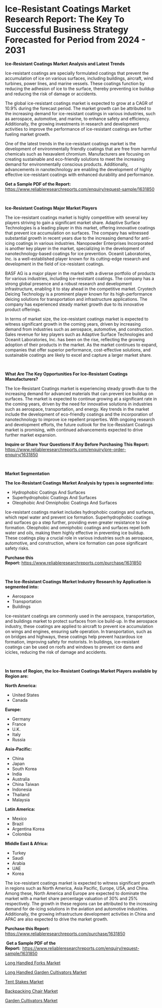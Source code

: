 <p><h1>Ice-Resistant Coatings Market Research Report: The Key To Successful Business Strategy Forecasted for Period from 2024 - 2031</h1></p><p><strong>Ice-Resistant Coatings Market Analysis and Latest Trends</strong></p>
<p><p>Ice-resistant coatings are specially formulated coatings that prevent the accumulation of ice on various surfaces, including buildings, aircraft, wind turbines, power lines, and marine vessels. These coatings function by reducing the adhesion of ice to the surface, thereby preventing ice buildup and reducing the risk of damage or accidents.</p><p>The global ice-resistant coatings market is expected to grow at a CAGR of 10.9% during the forecast period. The market growth can be attributed to the increasing demand for ice-resistant coatings in various industries, such as aerospace, automotive, and marine, to enhance safety and efficiency. Additionally, the growing investments in research and development activities to improve the performance of ice-resistant coatings are further fueling market growth.</p><p>One of the latest trends in the ice-resistant coatings market is the development of environmentally friendly coatings that are free from harmful chemicals such as hexavalent chromium. Manufacturers are focusing on creating sustainable and eco-friendly solutions to meet the increasing demand for environmentally conscious products. Additionally, advancements in nanotechnology are enabling the development of highly effective ice-resistant coatings with enhanced durability and performance.</p></p>
<p><strong>Get a Sample PDF of the Report:&nbsp;</strong> <a href="https://www.reliableresearchreports.com/enquiry/request-sample/1631850">https://www.reliableresearchreports.com/enquiry/request-sample/1631850</a></p>
<p>&nbsp;</p>
<p><strong>Ice-Resistant Coatings Major Market Players</strong></p>
<p><p>The ice-resistant coatings market is highly competitive with several key players striving to gain a significant market share. Adaptive Surface Technologies is a leading player in this market, offering innovative coatings that prevent ice accumulation on surfaces. The company has witnessed substantial growth in recent years due to the increasing demand for anti-icing coatings in various industries. Nanopowder Enterprises Incorporated is another key player in the market, specializing in the development of nanotechnology-based coatings for ice prevention. Oceanit Laboratories, Inc. is a well-established player known for its cutting-edge research and development in the field of ice-resistant coatings.</p><p>BASF AG is a major player in the market with a diverse portfolio of products for various industries, including ice-resistant coatings. The company has a strong global presence and a robust research and development infrastructure, enabling it to stay ahead in the competitive market. Cryotech Deicing Technology is a prominent player known for its high-performance deicing solutions for transportation and infrastructure applications. The company has experienced steady market growth due to its innovative product offerings.</p><p>In terms of market size, the ice-resistant coatings market is expected to witness significant growth in the coming years, driven by increasing demand from industries such as aerospace, automotive, and construction. Sales revenue for key players such as Adaptive Surface Technologies and Oceanit Laboratories, Inc. has been on the rise, reflecting the growing adoption of their products in the market. As the market continues to expand, companies that offer superior performance, cost-effective solutions, and sustainable coatings are likely to excel and capture a larger market share.</p></p>
<p>&nbsp;</p>
<p><strong>What Are The Key Opportunities For Ice-Resistant Coatings Manufacturers?</strong></p>
<p><p>The Ice-Resistant Coatings market is experiencing steady growth due to the increasing demand for advanced materials that can prevent ice buildup on surfaces. The market is expected to continue growing at a significant rate in the coming years, driven by the need for innovative solutions in industries such as aerospace, transportation, and energy. Key trends in the market include the development of eco-friendly coatings and the incorporation of nanotechnology to improve ice repellent properties. With ongoing research and development efforts, the future outlook for the Ice-Resistant Coatings market is promising, with continued advancements expected to drive further market expansion.</p></p>
<p><strong>Inquire or Share Your Questions If Any Before Purchasing This Report:</strong> <a href="https://www.reliableresearchreports.com/enquiry/pre-order-enquiry/1631850">https://www.reliableresearchreports.com/enquiry/pre-order-enquiry/1631850</a></p>
<p>&nbsp;</p>
<p><strong>Market Segmentation</strong></p>
<p><strong>The Ice-Resistant Coatings Market Analysis by types is segmented into:</strong></p>
<p><ul><li>Hydrophobic Coatings And Surfaces</li><li>Superhydrophobic Coatings And Surfaces</li><li>Oleophobic And Omniphobic Coatings And Surfaces</li></ul></p>
<p><p>Ice-resistant coatings market includes hydrophobic coatings and surfaces, which repel water and prevent ice formation. Superhydrophobic coatings and surfaces go a step further, providing even greater resistance to ice formation. Oleophobic and omniphobic coatings and surfaces repel both water and oils, making them highly effective in preventing ice buildup. These coatings play a crucial role in various industries such as aerospace, automotive, and construction, where ice formation can pose significant safety risks.</p></p>
<p><strong>Purchase this Report:&nbsp;</strong><a href="https://www.reliableresearchreports.com/purchase/1631850">https://www.reliableresearchreports.com/purchase/1631850</a></p>
<p>&nbsp;</p>
<p><strong>The Ice-Resistant Coatings Market Industry Research by Application is segmented into:</strong></p>
<p><ul><li>Aerospace</li><li>Transportation</li><li>Buildings</li></ul></p>
<p><p>Ice-resistant coatings are commonly used in the aerospace, transportation, and buildings market to protect surfaces from ice build-up. In the aerospace industry, these coatings are applied to aircraft to prevent ice accumulation on wings and engines, ensuring safe operation. In transportation, such as on bridges and highways, these coatings help prevent hazardous ice formation, improving safety for motorists. In buildings, ice-resistant coatings can be used on roofs and windows to prevent ice dams and icicles, reducing the risk of damage and accidents.</p></p>
<p>&nbsp;</p>
<p><strong>In terms of Region, the Ice-Resistant Coatings Market Players available by Region are:</strong></p>
<p>
    <p> <strong> North America: </strong>
        <ul>
            <li>United States</li>
            <li>Canada</li>
        </ul>
        </p> 
    <p> <strong> Europe: </strong>
        <ul>
            <li>Germany</li>
            <li>France</li>
            <li>U.K.</li>
            <li>Italy</li>
            <li>Russia</li>
        </ul>
        </p> 
    <p> <strong> Asia-Pacific: </strong>
        <ul>
            <li>China</li>
            <li>Japan</li>
            <li>South Korea</li>
            <li>India</li>
            <li>Australia</li>
            <li>China Taiwan</li>
            <li>Indonesia</li>
            <li>Thailand</li>
            <li>Malaysia</li>
        </ul>
        </p> 
    <p> <strong> Latin America: </strong>
        <ul>
            <li>Mexico</li>
            <li>Brazil</li>
            <li>Argentina Korea</li>
            <li>Colombia</li>
        </ul>
        </p> 
    <p> <strong> Middle East & Africa: </strong>
        <ul>
            <li>Turkey</li>
            <li>Saudi</li>
            <li>Arabia</li>
            <li>UAE</li>
            <li>Korea</li>
        </ul>
    </p>
    </p>
<p><p>The ice-resistant coatings market is expected to witness significant growth in regions such as North America, Asia Pacific, Europe, USA, and China. Among these, North America and Europe are expected to dominate the market with a market share percentage valuation of 30% and 25% respectively. The growth in these regions can be attributed to the increasing demand for de-icing solutions in the aviation and automotive industries. Additionally, the growing infrastructure development activities in China and APAC are also expected to drive the market growth.</p></p>
<p><strong>Purchase this Report: </strong><a href="https://www.reliableresearchreports.com/purchase/1631850">https://www.reliableresearchreports.com/purchase/1631850</a></p>
<p>&nbsp;<strong>Get a Sample PDF of the Report:&nbsp;&nbsp;</strong><a href="https://www.reliableresearchreports.com/enquiry/request-sample/1631850">https://www.reliableresearchreports.com/enquiry/request-sample/1631850</a></p>
<p><strong></strong></p>
<p><p><a href="https://ivy-potential-64b.notion.site/Long-Handled-Forks-Market-Size-Share-Trends-Analysis-Report-By-Application-Regional-Outlook-Com-283f9ebef7804c54a458f8a635e0bc09">Long Handled Forks Market</a></p><p><a href="https://nifty-kite-d51.notion.site/Long-Handled-Garden-Cultivators-Market-with-the-goal-of-estimating-the-market-size-and-future-growth-df413964e0e24205af1b9c41d4b12fd1">Long Handled Garden Cultivators Market</a></p><p><a href="https://view.publitas.com/reportprime-1/tent-stakes-market-size-share-trends-analysis-report-by-application-regional-outlook-competitive-strategies-and-segment-forecasts-2024-2031/">Tent Stakes Market</a></p><p><a href="https://view.publitas.com/reportprime-1/backpacking-chair-market-size-share-trends-analysis-report-by-material-by-type-by-end-user-by-region-and-segment-forecasts-2024-2031/">Backpacking Chair Market</a></p><p><a href="https://five-trouble-98a.notion.site/Garden-Cultivators-Market-A-Comprehensive-Report-of-its-Market-Share-Growth-Trends-2024-2031-1b40c6705fbc435ea7a8238c5603a077">Garden Cultivators Market</a></p></p>